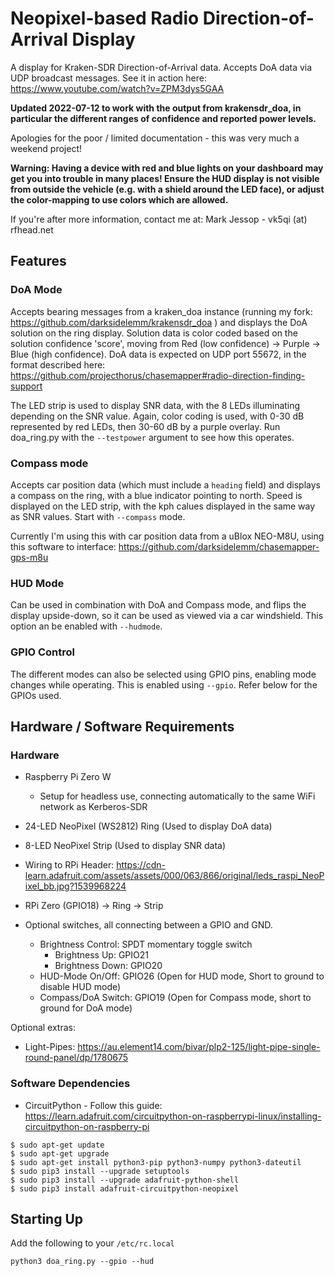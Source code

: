 # Neopixel-based Radio Direction-of-Arrival Display

A display for Kraken-SDR Direction-of-Arrival data. Accepts DoA data via UDP broadcast messages. See it in action here: https://www.youtube.com/watch?v=ZPM3dys5GAA

**Updated 2022-07-12 to work with the output from krakensdr_doa, in particular the different ranges of confidence and reported power levels.**

Apologies for the poor / limited documentation - this was very much a weekend project! 

**Warning: Having a device with red and blue lights on your dashboard may get you into trouble in many places! Ensure the HUD display is not visible from outside the vehicle (e.g. with a shield around the LED face), or adjust the color-mapping to use colors which are allowed.**

If you're after more information, contact me at: Mark Jessop - vk5qi (at) rfhead.net

## Features

### DoA Mode
Accepts bearing messages from a kraken_doa instance (running my fork: https://github.com/darksidelemm/krakensdr_doa ) and displays the DoA solution on the ring display. Solution data is color coded based on the solution confidence 'score', moving from Red (low confidence) -> Purple -> Blue (high confidence). DoA data is expected on UDP port 55672, in the format described here: https://github.com/projecthorus/chasemapper#radio-direction-finding-support

The LED strip is used to display SNR data, with the 8 LEDs illuminating depending on the SNR value. Again, color coding is used, with 0-30 dB represented by red LEDs, then 30-60 dB by a purple overlay. Run doa_ring.py with the `--testpower` argument to see how this operates.

### Compass mode
Accepts car position data (which must include a `heading` field) and displays a compass on the ring, with a blue indicator pointing to north. Speed is displayed on the LED strip, with the kph calues displayed in the same way as SNR values. Start with `--compass` mode.

Currently I'm using this with car position data from a uBlox NEO-M8U, using this software to interface: https://github.com/darksidelemm/chasemapper-gps-m8u

### HUD Mode
Can be used in combination with DoA and Compass mode, and flips the display upside-down, so it can be used as viewed via a car windshield. This option an be enabled with `--hudmode`.

### GPIO Control
The different modes can also be selected using GPIO pins, enabling mode changes while operating. This is enabled using `--gpio`.  Refer below for the GPIOs used.

## Hardware / Software Requirements

### Hardware
* Raspberry Pi Zero W 
  * Setup for headless use, connecting automatically to the same WiFi network as Kerberos-SDR
* 24-LED NeoPixel (WS2812) Ring  (Used to display DoA data)
* 8-LED NeoPixel Strip (Used to display SNR data)

* Wiring to RPi Header: https://cdn-learn.adafruit.com/assets/assets/000/063/866/original/leds_raspi_NeoPixel_bb.jpg?1539968224
* RPi Zero (GPIO18) -> Ring -> Strip

* Optional switches, all connecting between a GPIO and GND.
  * Brightness Control: SPDT momentary toggle switch 
    * Brightness Up: GPIO21
    * Brightness Down: GPIO20
  * HUD-Mode On/Off: GPIO26    (Open for HUD mode, Short to ground to disable HUD mode)
  * Compass/DoA Switch: GPIO19 (Open for Compass mode, short to ground for DoA mode)

Optional extras:
* Light-Pipes: https://au.element14.com/bivar/plp2-125/light-pipe-single-round-panel/dp/1780675

### Software Dependencies

* CircuitPython - Follow this guide: https://learn.adafruit.com/circuitpython-on-raspberrypi-linux/installing-circuitpython-on-raspberry-pi

```
$ sudo apt-get update
$ sudo apt-get upgrade
$ sudo apt-get install python3-pip python3-numpy python3-dateutil
$ sudo pip3 install --upgrade setuptools
$ sudo pip3 install --upgrade adafruit-python-shell
$ sudo pip3 install adafruit-circuitpython-neopixel
```

## Starting Up
Add the following to your `/etc/rc.local`
```
python3 doa_ring.py --gpio --hud
```
